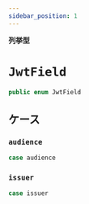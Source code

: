 ```yaml
---
sidebar_position: 1
---
```


**列挙型**

# `JwtField`

```swift
public enum JwtField
```

## ケース

### `audience`

```swift
case audience
```

### `issuer`

```swift
case issuer
```